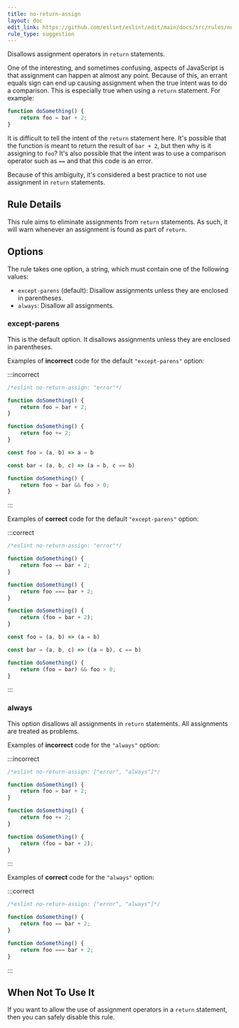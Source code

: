 ```yaml
---
title: no-return-assign
layout: doc
edit_link: https://github.com/eslint/eslint/edit/main/docs/src/rules/no-return-assign.md
rule_type: suggestion
---
```


Disallows assignment operators in `return` statements.

One of the interesting, and sometimes confusing, aspects of JavaScript is that assignment can happen at almost any point. Because of this, an errant equals sign can end up causing assignment when the true intent was to do a comparison. This is especially true when using a `return` statement. For example:

```js
function doSomething() {
    return foo = bar + 2;
}
```

It is difficult to tell the intent of the `return` statement here. It's possible that the function is meant to return the result of `bar + 2`, but then why is it assigning to `foo`? It's also possible that the intent was to use a comparison operator such as `==` and that this code is an error.

Because of this ambiguity, it's considered a best practice to not use assignment in `return` statements.

## Rule Details

This rule aims to eliminate assignments from `return` statements. As such, it will warn whenever an assignment is found as part of `return`.

## Options

The rule takes one option, a string, which must contain one of the following values:

* `except-parens` (default): Disallow assignments unless they are enclosed in parentheses.
* `always`: Disallow all assignments.

### except-parens

This is the default option.
It disallows assignments unless they are enclosed in parentheses.

Examples of **incorrect** code for the default `"except-parens"` option:

:::incorrect

```js
/*eslint no-return-assign: "error"*/

function doSomething() {
    return foo = bar + 2;
}

function doSomething() {
    return foo += 2;
}

const foo = (a, b) => a = b

const bar = (a, b, c) => (a = b, c == b)

function doSomething() {
    return foo = bar && foo > 0;
}
```

:::

Examples of **correct** code for the default `"except-parens"` option:

:::correct

```js
/*eslint no-return-assign: "error"*/

function doSomething() {
    return foo == bar + 2;
}

function doSomething() {
    return foo === bar + 2;
}

function doSomething() {
    return (foo = bar + 2);
}

const foo = (a, b) => (a = b)

const bar = (a, b, c) => ((a = b), c == b)

function doSomething() {
    return (foo = bar) && foo > 0;
}
```

:::

### always

This option disallows all assignments in `return` statements.
All assignments are treated as problems.

Examples of **incorrect** code for the `"always"` option:

:::incorrect

```js
/*eslint no-return-assign: ["error", "always"]*/

function doSomething() {
    return foo = bar + 2;
}

function doSomething() {
    return foo += 2;
}

function doSomething() {
    return (foo = bar + 2);
}
```

:::

Examples of **correct** code for the `"always"` option:

:::correct

```js
/*eslint no-return-assign: ["error", "always"]*/

function doSomething() {
    return foo == bar + 2;
}

function doSomething() {
    return foo === bar + 2;
}
```

:::

## When Not To Use It

If you want to allow the use of assignment operators in a `return` statement, then you can safely disable this rule.
